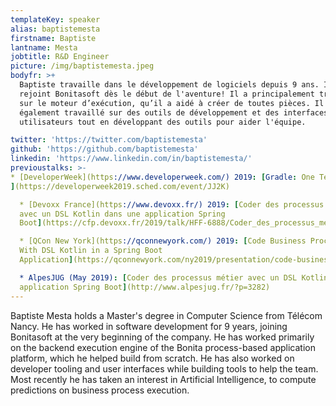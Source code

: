 ```yaml
---
templateKey: speaker
alias: baptistemesta
firstname: Baptiste
lantname: Mesta
jobtitle: R&D Engineer
picture: /img/baptistemesta.jpeg
bodyfr: >+
  Baptiste travaille dans le développement de logiciels depuis 9 ans. Il a
  rejoint Bonitasoft dès le début de l'aventure! Il a principalement travaillé
  sur le moteur d’exécution, qu’il a aidé à créer de toutes pièces. Il a
  également travaillé sur des outils de développement et des interfaces
  utilisateurs tout en développant des outils pour aider l'équipe.

twitter: 'https://twitter.com/baptistemesta'
github: 'https://github.com/baptistemesta'
linkedin: 'https://www.linkedin.com/in/baptistemesta/'
previoustalks: >-
* [DeveloperWeek](https://www.developerweek.com/) 2019: [Gradle: One Technology to Build Them All
](https://developerweek2019.sched.com/event/JJ2K)

  * [Devoxx France](https://www.devoxx.fr/) 2019: [Coder des processus métier
  avec un DSL Kotlin dans une application Spring
  Boot](https://cfp.devoxx.fr/2019/talk/HFF-6888/Coder_des_processus_metier_avec_un_DSL_Kotlin_dans_une_application_Spring_Boot)

  * [QCon New York](https://qconnewyork.com/) 2019: [Code Business Processes
  With DSL Kotlin in a Spring Boot
  Application](https://qconnewyork.com/ny2019/presentation/code-business-processes-dsl-kotlin-spring-boot-application)

  * AlpesJUG (May 2019): [Coder des processus métier avec un DSL Kotlin dans une
  application Spring Boot](http://www.alpesjug.fr/?p=3282)
---
```

Baptiste Mesta holds a Master's degree in Computer Science from Télécom Nancy.
He has worked in software development for 9 years, joining Bonitasoft at the very beginning of the company. He has worked primarily on the backend execution engine of the Bonita process-based application platform, which he helped build from scratch. He has also worked on developer tooling and user interfaces while building tools to help the team. Most recently he has taken an interest in Artificial Intelligence, to compute predictions on business process execution.
